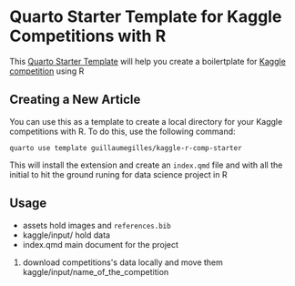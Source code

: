 # Quarto Starter Template for Kaggle Competitions with R

This [Quarto Starter Template](https://quarto.org/docs/extensions/starter-templates.html)
will help you create a boilertplate for [Kaggle competition](https://www.kaggle.com/competitions)
using R

## Creating a New Article

You can use this as a template to create a local directory for your Kaggle
competitions with R. To do this, use the following command:

```quarto use template guillaumegilles/kaggle-r-comp-starter```

This will install the extension and create an `index.qmd` file and with
all the initial to hit the ground runing for data science project in R

## Usage 

- assets hold images and `references.bib`
- kaggle/input/ hold data
- index.qmd main document for the project

1. download competitions's data locally and move them kaggle/input/name_of_the_competition
